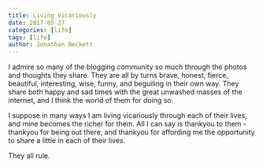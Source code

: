 ```yaml
---
title: Living Vicariously
date: 2017-05-27
categories: [life]
tags: [life]
author: Jonathan Beckett
---
```


I admire so many of the blogging community so much through the photos and thoughts they share. They are all by turns brave, honest, fierce, beautiful, interesting, wise, funny, and beguiling in their own way. They share both happy and sad times with the great unwashed masses of the internet, and I think the world of them for doing so.

I suppose in many ways I am living vicariously through each of their lives, and mine becomes the richer for them. All I can say is thankyou to them - thankyou for being out there, and thankyou for affording me the opportunity to share a little in each of their lives.

They all rule.